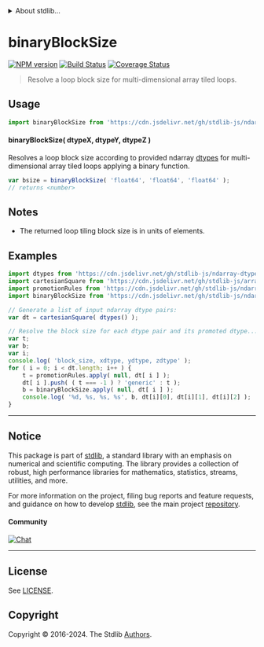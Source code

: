 <!--

@license Apache-2.0

Copyright (c) 2023 The Stdlib Authors.

Licensed under the Apache License, Version 2.0 (the "License");
you may not use this file except in compliance with the License.
You may obtain a copy of the License at

   http://www.apache.org/licenses/LICENSE-2.0

Unless required by applicable law or agreed to in writing, software
distributed under the License is distributed on an "AS IS" BASIS,
WITHOUT WARRANTIES OR CONDITIONS OF ANY KIND, either express or implied.
See the License for the specific language governing permissions and
limitations under the License.

-->


<details>
  <summary>
    About stdlib...
  </summary>
  <p>We believe in a future in which the web is a preferred environment for numerical computation. To help realize this future, we've built stdlib. stdlib is a standard library, with an emphasis on numerical and scientific computation, written in JavaScript (and C) for execution in browsers and in Node.js.</p>
  <p>The library is fully decomposable, being architected in such a way that you can swap out and mix and match APIs and functionality to cater to your exact preferences and use cases.</p>
  <p>When you use stdlib, you can be absolutely certain that you are using the most thorough, rigorous, well-written, studied, documented, tested, measured, and high-quality code out there.</p>
  <p>To join us in bringing numerical computing to the web, get started by checking us out on <a href="https://github.com/stdlib-js/stdlib">GitHub</a>, and please consider <a href="https://opencollective.com/stdlib">financially supporting stdlib</a>. We greatly appreciate your continued support!</p>
</details>

# binaryBlockSize

[![NPM version][npm-image]][npm-url] [![Build Status][test-image]][test-url] [![Coverage Status][coverage-image]][coverage-url] <!-- [![dependencies][dependencies-image]][dependencies-url] -->

> Resolve a loop block size for multi-dimensional array tiled loops.

<!-- Section to include introductory text. Make sure to keep an empty line after the intro `section` element and another before the `/section` close. -->

<section class="intro">

</section>

<!-- /.intro -->

<!-- Package usage documentation. -->



<section class="usage">

## Usage

```javascript
import binaryBlockSize from 'https://cdn.jsdelivr.net/gh/stdlib-js/ndarray-base-binary-tiling-block-size@deno/mod.js';
```

#### binaryBlockSize( dtypeX, dtypeY, dtypeZ )

Resolves a loop block size according to provided ndarray [dtypes][@stdlib/ndarray/dtypes] for multi-dimensional array tiled loops applying a binary function.

```javascript
var bsize = binaryBlockSize( 'float64', 'float64', 'float64' );
// returns <number>
```

</section>

<!-- /.usage -->

<!-- Package usage notes. Make sure to keep an empty line after the `section` element and another before the `/section` close. -->

<section class="notes">

## Notes

-   The returned loop tiling block size is in units of elements.

</section>

<!-- /.notes -->

<!-- Package usage examples. -->

<section class="examples">

## Examples

<!-- eslint no-undef: "error" -->

```javascript
import dtypes from 'https://cdn.jsdelivr.net/gh/stdlib-js/ndarray-dtypes@deno/mod.js';
import cartesianSquare from 'https://cdn.jsdelivr.net/gh/stdlib-js/array-base-cartesian-square@deno/mod.js';
import promotionRules from 'https://cdn.jsdelivr.net/gh/stdlib-js/ndarray-promotion-rules@deno/mod.js';
import binaryBlockSize from 'https://cdn.jsdelivr.net/gh/stdlib-js/ndarray-base-binary-tiling-block-size@deno/mod.js';

// Generate a list of input ndarray dtype pairs:
var dt = cartesianSquare( dtypes() );

// Resolve the block size for each dtype pair and its promoted dtype...
var t;
var b;
var i;
console.log( 'block_size, xdtype, ydtype, zdtype' );
for ( i = 0; i < dt.length; i++ ) {
    t = promotionRules.apply( null, dt[ i ] );
    dt[ i ].push( ( t === -1 ) ? 'generic' : t );
    b = binaryBlockSize.apply( null, dt[ i ] );
    console.log( '%d, %s, %s, %s', b, dt[i][0], dt[i][1], dt[i][2] );
}
```

</section>

<!-- /.examples -->

<!-- Section to include cited references. If references are included, add a horizontal rule *before* the section. Make sure to keep an empty line after the `section` element and another before the `/section` close. -->

<section class="references">

</section>

<!-- /.references -->

<!-- Section for related `stdlib` packages. Do not manually edit this section, as it is automatically populated. -->

<section class="related">

</section>

<!-- /.related -->

<!-- Section for all links. Make sure to keep an empty line after the `section` element and another before the `/section` close. -->


<section class="main-repo" >

* * *

## Notice

This package is part of [stdlib][stdlib], a standard library with an emphasis on numerical and scientific computing. The library provides a collection of robust, high performance libraries for mathematics, statistics, streams, utilities, and more.

For more information on the project, filing bug reports and feature requests, and guidance on how to develop [stdlib][stdlib], see the main project [repository][stdlib].

#### Community

[![Chat][chat-image]][chat-url]

---

## License

See [LICENSE][stdlib-license].


## Copyright

Copyright &copy; 2016-2024. The Stdlib [Authors][stdlib-authors].

</section>

<!-- /.stdlib -->

<!-- Section for all links. Make sure to keep an empty line after the `section` element and another before the `/section` close. -->

<section class="links">

[npm-image]: http://img.shields.io/npm/v/@stdlib/ndarray-base-binary-tiling-block-size.svg
[npm-url]: https://npmjs.org/package/@stdlib/ndarray-base-binary-tiling-block-size

[test-image]: https://github.com/stdlib-js/ndarray-base-binary-tiling-block-size/actions/workflows/test.yml/badge.svg?branch=main
[test-url]: https://github.com/stdlib-js/ndarray-base-binary-tiling-block-size/actions/workflows/test.yml?query=branch:main

[coverage-image]: https://img.shields.io/codecov/c/github/stdlib-js/ndarray-base-binary-tiling-block-size/main.svg
[coverage-url]: https://codecov.io/github/stdlib-js/ndarray-base-binary-tiling-block-size?branch=main

<!--

[dependencies-image]: https://img.shields.io/david/stdlib-js/ndarray-base-binary-tiling-block-size.svg
[dependencies-url]: https://david-dm.org/stdlib-js/ndarray-base-binary-tiling-block-size/main

-->

[chat-image]: https://img.shields.io/gitter/room/stdlib-js/stdlib.svg
[chat-url]: https://app.gitter.im/#/room/#stdlib-js_stdlib:gitter.im

[stdlib]: https://github.com/stdlib-js/stdlib

[stdlib-authors]: https://github.com/stdlib-js/stdlib/graphs/contributors

[umd]: https://github.com/umdjs/umd
[es-module]: https://developer.mozilla.org/en-US/docs/Web/JavaScript/Guide/Modules

[deno-url]: https://github.com/stdlib-js/ndarray-base-binary-tiling-block-size/tree/deno
[deno-readme]: https://github.com/stdlib-js/ndarray-base-binary-tiling-block-size/blob/deno/README.md
[umd-url]: https://github.com/stdlib-js/ndarray-base-binary-tiling-block-size/tree/umd
[umd-readme]: https://github.com/stdlib-js/ndarray-base-binary-tiling-block-size/blob/umd/README.md
[esm-url]: https://github.com/stdlib-js/ndarray-base-binary-tiling-block-size/tree/esm
[esm-readme]: https://github.com/stdlib-js/ndarray-base-binary-tiling-block-size/blob/esm/README.md
[branches-url]: https://github.com/stdlib-js/ndarray-base-binary-tiling-block-size/blob/main/branches.md

[stdlib-license]: https://raw.githubusercontent.com/stdlib-js/ndarray-base-binary-tiling-block-size/main/LICENSE

[@stdlib/ndarray/dtypes]: https://github.com/stdlib-js/ndarray-dtypes/tree/deno

</section>

<!-- /.links -->
